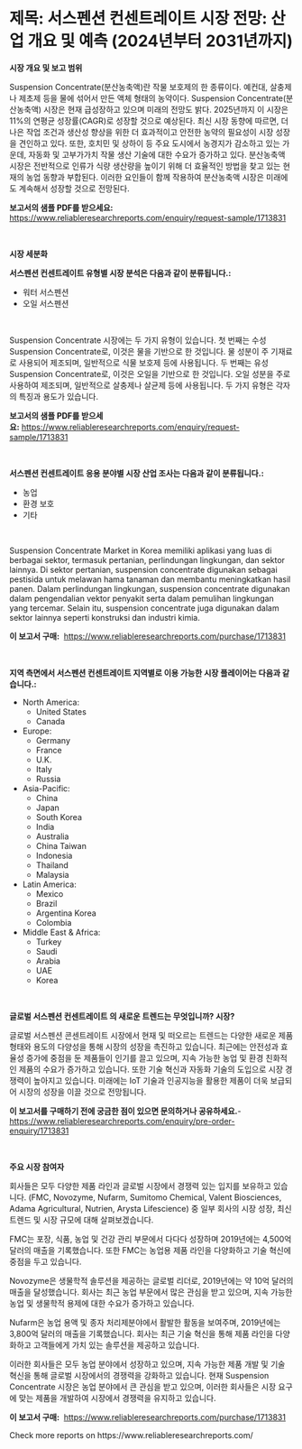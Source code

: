 <p><h1>제목: 서스펜션 컨센트레이트 시장 전망: 산업 개요 및 예측 (2024년부터 2031년까지)</h1></p><p><strong>시장 개요 및 보고 범위</strong></p>
<p><p>Suspension Concentrate(분산농축액)란 작물 보호제의 한 종류이다. 예컨대, 살충제나 제초제 등을 물에 섞어서 만든 액체 형태의 농약이다. Suspension Concentrate(분산농축액) 시장은 현재 급성장하고 있으며 미래의 전망도 밝다. 2025년까지 이 시장은 11%의 연평균 성장률(CAGR)로 성장할 것으로 예상된다. 최신 시장 동향에 따르면, 더 나은 작업 조건과 생산성 향상을 위한 더 효과적이고 안전한 농약의 필요성이 시장 성장을 견인하고 있다. 또한, 호치민 및 상하이 등 주요 도시에서 농경지가 감소하고 있는 가운데, 자동화 및 고부가가치 작물 생산 기술에 대한 수요가 증가하고 있다. 분산농축액 시장은 전반적으로 인류가 식량 생산량을 높이기 위해 더 효율적인 방법을 찾고 있는 현재의 농업 동향과 부합된다. 이러한 요인들이 함께 작용하여 분산농축액 시장은 미래에도 계속해서 성장할 것으로 전망된다.</p></p>
<p><strong>보고서의 샘플 PDF를 받으세요:</strong> <a href="https://www.reliableresearchreports.com/enquiry/request-sample/1713831">https://www.reliableresearchreports.com/enquiry/request-sample/1713831</a></p>
<p>&nbsp;</p>
<p><strong>시장 세분화</strong></p>
<p><strong>서스펜션 컨센트레이트 유형별 시장 분석은 다음과 같이 분류됩니다.:</strong></p>
<p><ul><li>워터 서스펜션</li><li>오일 서스펜션</li></ul></p>
<p>&nbsp;</p>
<p><p>Suspension Concentrate 시장에는 두 가지 유형이 있습니다. 첫 번째는 수성 Suspension Concentrate로, 이것은 물을 기반으로 한 것입니다. 물 성분이 주 기재료로 사용되어 제조되며, 일반적으로 식물 보호제 등에 사용됩니다. 두 번째는 유성 Suspension Concentrate로, 이것은 오일을 기반으로 한 것입니다. 오일 성분을 주로 사용하여 제조되며, 일반적으로 살충제나 살균제 등에 사용됩니다. 두 가지 유형은 각자의 특징과 용도가 있습니다.</p></p>
<p><strong>보고서의 샘플 PDF를 받으세요:</strong>&nbsp;<a href="https://www.reliableresearchreports.com/enquiry/request-sample/1713831">https://www.reliableresearchreports.com/enquiry/request-sample/1713831</a></p>
<p>&nbsp;</p>
<p><strong> 서스펜션 컨센트레이트 응용 분야별 시장 산업 조사는 다음과 같이 분류됩니다.:</strong></p>
<p><ul><li>농업</li><li>환경 보호</li><li>기타</li></ul></p>
<p>&nbsp;</p>
<p><p>Suspension Concentrate Market in Korea memiliki aplikasi yang luas di berbagai sektor, termasuk pertanian, perlindungan lingkungan, dan sektor lainnya. Di sektor pertanian, suspension concentrate digunakan sebagai pestisida untuk melawan hama tanaman dan membantu meningkatkan hasil panen. Dalam perlindungan lingkungan, suspension concentrate digunakan dalam pengendalian vektor penyakit serta dalam pemulihan lingkungan yang tercemar. Selain itu, suspension concentrate juga digunakan dalam sektor lainnya seperti konstruksi dan industri kimia.</p></p>
<p><strong>이 보고서 구매:</strong>&nbsp; <a href="https://www.reliableresearchreports.com/purchase/1713831">https://www.reliableresearchreports.com/purchase/1713831</a></p>
<p>&nbsp;</p>
<p><strong>지역 측면에서 서스펜션 컨센트레이트 지역별로 이용 가능한 시장 플레이어는 다음과 같습니다.:</strong></p>
<p><ul>
    <li>
        North America:
        <ul>
            <li>United States</li>
            <li>Canada</li>
        </ul>
    </li>
    <li>
        Europe:
        <ul>
            <li>Germany</li>
            <li>France</li>
            <li>U.K.</li>
            <li>Italy</li>
            <li>Russia</li>
        </ul>
    </li>
    <li>
        Asia-Pacific:
        <ul>
            <li>China</li>
            <li>Japan</li>
            <li>South Korea</li>
            <li>India</li>
            <li>Australia</li>
            <li>China Taiwan</li>
            <li>Indonesia</li>
            <li>Thailand</li>
            <li>Malaysia</li>
        </ul>
    </li>
    <li>
        Latin America:
        <ul>
            <li>Mexico</li>
            <li>Brazil</li>
            <li>Argentina Korea</li>
            <li>Colombia</li>
        </ul>
    </li>
    <li>
        Middle East & Africa:
        <ul>
            <li>Turkey</li>
            <li>Saudi</li>
            <li>Arabia</li>
            <li>UAE</li>
            <li>Korea</li>
        </ul>
    </li>
    </ul></p>
<p>&nbsp;</p>
<p><strong>글로벌 서스펜션 컨센트레이트 의 새로운 트렌드는 무엇입니까? 시장?</strong></p>
<p><p>글로벌 서스펜션 콘센트레이트 시장에서 현재 및 떠오르는 트렌드는 다양한 새로운 제품 형태와 용도의 다양성을 통해 시장의 성장을 촉진하고 있습니다. 최근에는 안전성과 효율성 증가에 중점을 둔 제품들이 인기를 끌고 있으며, 지속 가능한 농업 및 환경 친화적인 제품의 수요가 증가하고 있습니다. 또한 기술 혁신과 자동화 기술의 도입으로 시장 경쟁력이 높아지고 있습니다. 미래에는 IoT 기술과 인공지능을 활용한 제품이 더욱 보급되어 시장의 성장을 이끌 것으로 전망됩니다.</p></p>
<p><strong>이 보고서를 구매하기 전에 궁금한 점이 있으면 문의하거나 공유하세요.</strong>- <a href="https://www.reliableresearchreports.com/enquiry/pre-order-enquiry/1713831">https://www.reliableresearchreports.com/enquiry/pre-order-enquiry/1713831</a></p>
<p>&nbsp;</p>
<p><strong>주요 시장 참여자</strong></p>
<p><p>회사들은 모두 다양한 제품 라인과 글로벌 시장에서 경쟁력 있는 입지를 보유하고 있습니다. (FMC, Novozyme, Nufarm, Sumitomo Chemical, Valent Biosciences, Adama Agricultural, Nutrien, Arysta Lifescience) 중 일부 회사의 시장 성장, 최신 트렌드 및 시장 규모에 대해 살펴보겠습니다.</p><p>FMC는 포장, 식품, 농업 및 건강 관리 부문에서 다다다 성장하며 2019년에는 4,500억 달러의 매출을 기록했습니다. 또한 FMC는 농업용 제품 라인을 다양화하고 기술 혁신에 중점을 두고 있습니다.</p><p>Novozyme은 생물학적 솔루션을 제공하는 글로벌 리더로, 2019년에는 약 10억 달러의 매출을 달성했습니다. 회사는 최근 농업 부문에서 많은 관심을 받고 있으며, 지속 가능한 농업 및 생물학적 용제에 대한 수요가 증가하고 있습니다.</p><p>Nufarm은 농업 용액 및 종자 처리제분야에서 활발한 활동을 보여주며, 2019년에는 3,800억 달러의 매출을 기록했습니다. 회사는 최근 기술 혁신을 통해 제품 라인을 다양화하고 고객들에게 가치 있는 솔루션을 제공하고 있습니다.</p><p>이러한 회사들은 모두 농업 분야에서 성장하고 있으며, 지속 가능한 제품 개발 및 기술 혁신을 통해 글로벌 시장에서의 경쟁력을 강화하고 있습니다. 현재 Suspension Concentrate 시장은 농업 분야에서 큰 관심을 받고 있으며, 이러한 회사들은 시장 요구에 맞는 제품을 개발하여 시장에서 경쟁력을 유지하고 있습니다.</p></p>
<p><strong>이 보고서 구매:</strong>&nbsp;&nbsp;<a href="https://www.reliableresearchreports.com/purchase/1713831">https://www.reliableresearchreports.com/purchase/1713831</a></p>
<p>Check more reports on https://www.reliableresearchreports.com/</p>
